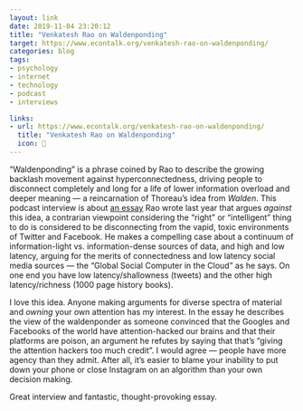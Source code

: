 ```yaml
---
layout: link
date: 2019-11-04 23:20:12
title: "Venkatesh Rao on Waldenponding"
target: https://www.econtalk.org/venkatesh-rao-on-waldenponding/
categories: blog
tags:
- psychology
- internet
- technology
- podcast
- interviews

links:
- url: https://www.econtalk.org/venkatesh-rao-on-waldenponding/
  title: "Venkatesh Rao on Waldenponding"
  icon: 🌳
---
```


“Waldenponding” is a phrase coined by Rao to describe the growing backlash movement against hyperconnectedness, driving people to disconnect completely and long for a life of lower information overload and deeper meaning — a reincarnation of Thoreau’s idea from _Walden_. This podcast interview is about [an essay](https://breakingsmart.substack.com/p/against-waldenponding "Against Waldenponding") Rao wrote last year that argues _against_ this idea, a contrarian viewpoint considering the “right” or “intelligent” thing to do is considered to be disconnecting from the vapid, toxic environments of Twitter and Facebook. He makes a compelling case about a continuum of information-light vs. information-dense sources of data, and high and low latency, arguing for the merits of connectedness and low latency social media sources — the “Global Social Computer in the Cloud” as he says. On one end you have low latency/shallowness (tweets) and the other high latency/richness (1000 page history books).

I love this idea. Anyone making arguments for diverse spectra of material and _owning_ your own attention has my interest. In the essay he describes the view of the waldenponder as someone convinced that the Googles and Facebooks of the world have attention-hacked our brains and that their platforms are poison, an argument he refutes by saying that that’s “giving the attention hackers too much credit”. I would agree — people have more agency than they admit. After all, it’s easier to blame your inability to put down your phone or close Instagram on an algorithm than your own decision making.

Great interview and fantastic, thought-provoking essay.
